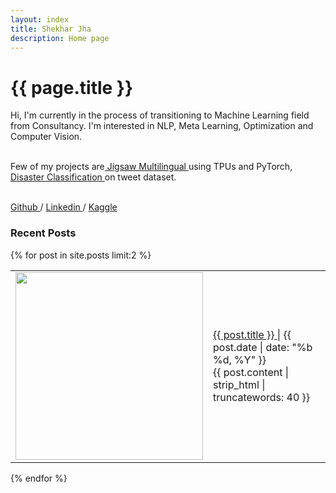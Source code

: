 ```yaml
---
layout: index
title: Shekhar Jha
description: Home page
---
```

<h1 text-align="left">{{ page.title }}</h1>
<p>Hi, I'm currently in the process of transitioning to Machine Learning field from Consultancy. I'm interested in NLP, Meta Learning, Optimization and Computer Vision.<br/><br/>

Few of my projects are<a href="https://github.com/jhashekhar/jigsaw-multilingual"> Jigsaw Multilingual </a> using TPUs and PyTorch, <a href="https://github.com/jhashekhar/disaster-clf"> Disaster Classification </a> on tweet dataset.<br/><br/>

<a href="https://github.com/jhashekhar"> Github  </a> / <a href="https://linkedin.com/in/jhas"> Linkedin </a> / <a href="https://kaggle.com/xanthate"> Kaggle</a></p>

<h3>Recent Posts</h3>

{% for post in site.posts limit:2 %}
<table>
  <tr>
    <td><img src="{{ post.image }}" width="300"></td>
    <td><p><a href="{{ post.url }}"> {{ post.title }} </a> | {{ post.date | date: "%b %d, %Y" }} <br/>
    {{ post.content | strip_html | truncatewords: 40 }}
    </p></td>
  </tr>
</table>
{% endfor %}

